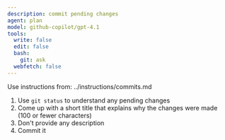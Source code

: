 ```yaml
---
description: commit pending changes
agent: plan
model: github-copilot/gpt-4.1
tools:
  write: false
  edit: false
  bash:
    git: ask
  webfetch: false
---
```


Use instructions from: ../instructions/commits.md

1. Use `git status` to understand any pending changes
2. Come up with a short title that explains why the changes were made (100 or fewer characters)
3. Don't provide any description
4. Commit it
